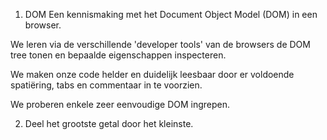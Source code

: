 1. DOM
Een kennismaking met het Document Object Model (DOM) in een browser.

We leren via de verschillende 'developer tools' van de browsers de DOM tree tonen en bepaalde eigenschappen inspecteren.

We maken onze code helder en duidelijk leesbaar door er voldoende spatiëring, tabs en commentaar in te voorzien.

We proberen enkele zeer eenvoudige DOM ingrepen.

2. Deel het grootste getal door het kleinste.
